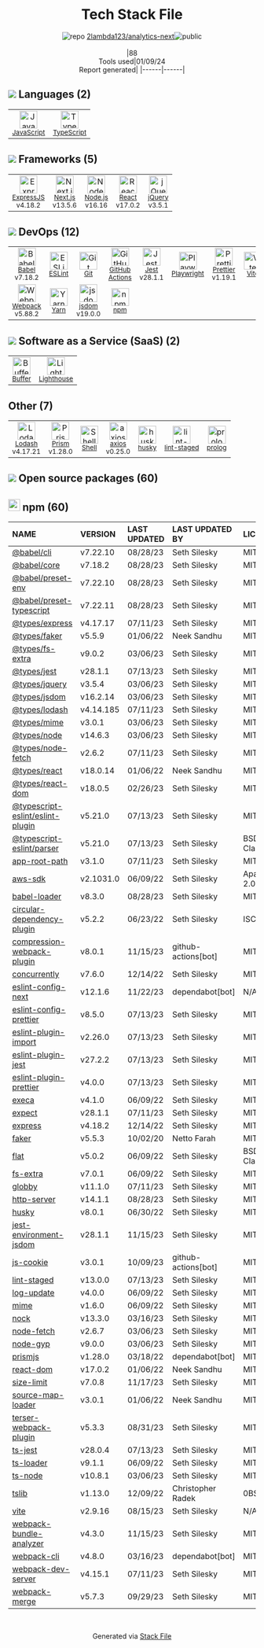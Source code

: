 <!--
&lt;--- Readme.md Snippet without images Start ---&gt;
## Tech Stack
2lambda123/analytics-next is built on the following main stack:

- [Lighthouse](http://lighthouseapp.com) – Issue Tracking
- [Buffer](https://bufferapp.com/) – Social Media Tools
- [Jest](http://facebook.github.io/jest/) – Javascript Testing Framework
- [Node.js](http://nodejs.org/) – Frameworks (Full Stack)
- [React](https://reactjs.org/) – Javascript UI Libraries
- [jQuery](http://jquery.com/) – Javascript UI Libraries
- [ExpressJS](http://expressjs.com/) – Microframeworks (Backend)
- [JavaScript](https://developer.mozilla.org/en-US/docs/Web/JavaScript) – Languages
- [TypeScript](http://www.typescriptlang.org) – Languages
- [Webpack](http://webpack.js.org) – JS Build Tools / JS Task Runners
- [Lodash](https://lodash.com) – Javascript Utilities & Libraries
- [Babel](http://babeljs.io/) – JavaScript Compilers
- [ESLint](http://eslint.org/) – Code Review
- [Shell](https://en.wikipedia.org/wiki/Shell_script) – Shells
- [axios](https://github.com/mzabriskie/axios) – Javascript Utilities & Libraries
- [Yarn](https://yarnpkg.com/) – Front End Package Manager
- [Next.js](https://nextjs.org/) – Frameworks (Full Stack)
- [Prettier](https://prettier.io/) – Code Review
- [jsdom](https://github.com/jsdom/jsdom) – Headless Browsers
- [Prism](https://prismjs.com/) – Javascript Utilities & Libraries
- [GitHub Actions](https://github.com/features/actions) – Continuous Integration
- [Playwright](https://github.com/microsoft/playwright) – Browser Testing
- [Vite](https://vitejs.dev/) – JS Build Tools / JS Task Runners

Full tech stack [here](/techstack.md)

&lt;--- Readme.md Snippet without images End ---&gt;

&lt;--- Readme.md Snippet with images Start ---&gt;
## Tech Stack
2lambda123/analytics-next is built on the following main stack:

- <img width='25' height='25' src='https://img.stackshare.io/service/183/lighthouse_fluid_icon.png' alt='Lighthouse'/> [Lighthouse](http://lighthouseapp.com) – Issue Tracking
- <img width='25' height='25' src='https://img.stackshare.io/service/825/hnc3q-7x.jpg' alt='Buffer'/> [Buffer](https://bufferapp.com/) – Social Media Tools
- <img width='25' height='25' src='https://img.stackshare.io/service/830/jest.png' alt='Jest'/> [Jest](http://facebook.github.io/jest/) – Javascript Testing Framework
- <img width='25' height='25' src='https://img.stackshare.io/service/1011/n1JRsFeB_400x400.png' alt='Node.js'/> [Node.js](http://nodejs.org/) – Frameworks (Full Stack)
- <img width='25' height='25' src='https://img.stackshare.io/service/1020/OYIaJ1KK.png' alt='React'/> [React](https://reactjs.org/) – Javascript UI Libraries
- <img width='25' height='25' src='https://img.stackshare.io/service/1021/lxEKmMnB_400x400.jpg' alt='jQuery'/> [jQuery](http://jquery.com/) – Javascript UI Libraries
- <img width='25' height='25' src='https://img.stackshare.io/service/1163/hashtag.png' alt='ExpressJS'/> [ExpressJS](http://expressjs.com/) – Microframeworks (Backend)
- <img width='25' height='25' src='https://img.stackshare.io/service/1209/javascript.jpeg' alt='JavaScript'/> [JavaScript](https://developer.mozilla.org/en-US/docs/Web/JavaScript) – Languages
- <img width='25' height='25' src='https://img.stackshare.io/service/1612/bynNY5dJ.jpg' alt='TypeScript'/> [TypeScript](http://www.typescriptlang.org) – Languages
- <img width='25' height='25' src='https://img.stackshare.io/service/1682/IMG_4636.PNG' alt='Webpack'/> [Webpack](http://webpack.js.org) – JS Build Tools / JS Task Runners
- <img width='25' height='25' src='https://img.stackshare.io/service/2438/lodash.png' alt='Lodash'/> [Lodash](https://lodash.com) – Javascript Utilities & Libraries
- <img width='25' height='25' src='https://img.stackshare.io/service/2739/-1wfGjNw.png' alt='Babel'/> [Babel](http://babeljs.io/) – JavaScript Compilers
- <img width='25' height='25' src='https://img.stackshare.io/service/3337/Q4L7Jncy.jpg' alt='ESLint'/> [ESLint](http://eslint.org/) – Code Review
- <img width='25' height='25' src='https://img.stackshare.io/service/4631/default_c2062d40130562bdc836c13dbca02d318205a962.png' alt='Shell'/> [Shell](https://en.wikipedia.org/wiki/Shell_script) – Shells
- <img width='25' height='25' src='https://img.stackshare.io/no-img-open-source.png' alt='axios'/> [axios](https://github.com/mzabriskie/axios) – Javascript Utilities & Libraries
- <img width='25' height='25' src='https://img.stackshare.io/service/5848/44mC-kJ3.jpg' alt='Yarn'/> [Yarn](https://yarnpkg.com/) – Front End Package Manager
- <img width='25' height='25' src='https://img.stackshare.io/service/5936/nextjs.png' alt='Next.js'/> [Next.js](https://nextjs.org/) – Frameworks (Full Stack)
- <img width='25' height='25' src='https://img.stackshare.io/service/7035/default_66f265943abed56bcdbfca1c866a4261b1fbb063.jpg' alt='Prettier'/> [Prettier](https://prettier.io/) – Code Review
- <img width='25' height='25' src='https://img.stackshare.io/service/7054/preview.jpeg' alt='jsdom'/> [jsdom](https://github.com/jsdom/jsdom) – Headless Browsers
- <img width='25' height='25' src='https://img.stackshare.io/service/10010/Screen_Shot_2012-07-31_at_21.57.03__400x400.png' alt='Prism'/> [Prism](https://prismjs.com/) – Javascript Utilities & Libraries
- <img width='25' height='25' src='https://img.stackshare.io/service/11563/actions.png' alt='GitHub Actions'/> [GitHub Actions](https://github.com/features/actions) – Continuous Integration
- <img width='25' height='25' src='https://img.stackshare.io/service/11955/default_48baa40615243f437bc3b182e62ddfe0290fca4b.png' alt='Playwright'/> [Playwright](https://github.com/microsoft/playwright) – Browser Testing
- <img width='25' height='25' src='https://img.stackshare.io/service/21547/default_1aeac791cde11ff66cc0b20dcc6144eeb185c905.png' alt='Vite'/> [Vite](https://vitejs.dev/) – JS Build Tools / JS Task Runners

Full tech stack [here](/techstack.md)

&lt;--- Readme.md Snippet with images End ---&gt;
-->
<div align="center">

# Tech Stack File
![](https://img.stackshare.io/repo.svg "repo") [2lambda123/analytics-next](https://github.com/2lambda123/analytics-next)![](https://img.stackshare.io/public_badge.svg "public")
<br/><br/>
|88<br/>Tools used|01/09/24 <br/>Report generated|
|------|------|
</div>

## <img src='https://img.stackshare.io/languages.svg'/> Languages (2)
<table><tr>
  <td align='center'>
  <img width='36' height='36' src='https://img.stackshare.io/service/1209/javascript.jpeg' alt='JavaScript'>
  <br>
  <sub><a href="https://developer.mozilla.org/en-US/docs/Web/JavaScript">JavaScript</a></sub>
  <br>
  <sub></sub>
</td>

<td align='center'>
  <img width='36' height='36' src='https://img.stackshare.io/service/1612/bynNY5dJ.jpg' alt='TypeScript'>
  <br>
  <sub><a href="http://www.typescriptlang.org">TypeScript</a></sub>
  <br>
  <sub></sub>
</td>

</tr>
</table>

## <img src='https://img.stackshare.io/frameworks.svg'/> Frameworks (5)
<table><tr>
  <td align='center'>
  <img width='36' height='36' src='https://img.stackshare.io/service/1163/hashtag.png' alt='ExpressJS'>
  <br>
  <sub><a href="http://expressjs.com/">ExpressJS</a></sub>
  <br>
  <sub>v4.18.2</sub>
</td>

<td align='center'>
  <img width='36' height='36' src='https://img.stackshare.io/service/5936/nextjs.png' alt='Next.js'>
  <br>
  <sub><a href="https://nextjs.org/">Next.js</a></sub>
  <br>
  <sub>v13.5.6</sub>
</td>

<td align='center'>
  <img width='36' height='36' src='https://img.stackshare.io/service/1011/n1JRsFeB_400x400.png' alt='Node.js'>
  <br>
  <sub><a href="http://nodejs.org/">Node.js</a></sub>
  <br>
  <sub>v16.16</sub>
</td>

<td align='center'>
  <img width='36' height='36' src='https://img.stackshare.io/service/1020/OYIaJ1KK.png' alt='React'>
  <br>
  <sub><a href="https://reactjs.org/">React</a></sub>
  <br>
  <sub>v17.0.2</sub>
</td>

<td align='center'>
  <img width='36' height='36' src='https://img.stackshare.io/service/1021/lxEKmMnB_400x400.jpg' alt='jQuery'>
  <br>
  <sub><a href="http://jquery.com/">jQuery</a></sub>
  <br>
  <sub>v3.5.1</sub>
</td>

</tr>
</table>

## <img src='https://img.stackshare.io/devops.svg'/> DevOps (12)
<table><tr>
  <td align='center'>
  <img width='36' height='36' src='https://img.stackshare.io/service/2739/-1wfGjNw.png' alt='Babel'>
  <br>
  <sub><a href="http://babeljs.io/">Babel</a></sub>
  <br>
  <sub>v7.18.2</sub>
</td>

<td align='center'>
  <img width='36' height='36' src='https://img.stackshare.io/service/3337/Q4L7Jncy.jpg' alt='ESLint'>
  <br>
  <sub><a href="http://eslint.org/">ESLint</a></sub>
  <br>
  <sub></sub>
</td>

<td align='center'>
  <img width='36' height='36' src='https://img.stackshare.io/service/1046/git.png' alt='Git'>
  <br>
  <sub><a href="http://git-scm.com/">Git</a></sub>
  <br>
  <sub></sub>
</td>

<td align='center'>
  <img width='36' height='36' src='https://img.stackshare.io/service/11563/actions.png' alt='GitHub Actions'>
  <br>
  <sub><a href="https://github.com/features/actions">GitHub Actions</a></sub>
  <br>
  <sub></sub>
</td>

<td align='center'>
  <img width='36' height='36' src='https://img.stackshare.io/service/830/jest.png' alt='Jest'>
  <br>
  <sub><a href="http://facebook.github.io/jest/">Jest</a></sub>
  <br>
  <sub>v28.1.1</sub>
</td>

<td align='center'>
  <img width='36' height='36' src='https://img.stackshare.io/service/11955/default_48baa40615243f437bc3b182e62ddfe0290fca4b.png' alt='Playwright'>
  <br>
  <sub><a href="https://github.com/microsoft/playwright">Playwright</a></sub>
  <br>
  <sub></sub>
</td>

<td align='center'>
  <img width='36' height='36' src='https://img.stackshare.io/service/7035/default_66f265943abed56bcdbfca1c866a4261b1fbb063.jpg' alt='Prettier'>
  <br>
  <sub><a href="https://prettier.io/">Prettier</a></sub>
  <br>
  <sub>v1.19.1</sub>
</td>

<td align='center'>
  <img width='36' height='36' src='https://img.stackshare.io/service/21547/default_1aeac791cde11ff66cc0b20dcc6144eeb185c905.png' alt='Vite'>
  <br>
  <sub><a href="https://vitejs.dev/">Vite</a></sub>
  <br>
  <sub></sub>
</td>

</tr>
<tr>
  <td align='center'>
  <img width='36' height='36' src='https://img.stackshare.io/service/1682/IMG_4636.PNG' alt='Webpack'>
  <br>
  <sub><a href="http://webpack.js.org">Webpack</a></sub>
  <br>
  <sub>v5.88.2</sub>
</td>

<td align='center'>
  <img width='36' height='36' src='https://img.stackshare.io/service/5848/44mC-kJ3.jpg' alt='Yarn'>
  <br>
  <sub><a href="https://yarnpkg.com/">Yarn</a></sub>
  <br>
  <sub></sub>
</td>

<td align='center'>
  <img width='36' height='36' src='https://img.stackshare.io/service/7054/preview.jpeg' alt='jsdom'>
  <br>
  <sub><a href="https://github.com/jsdom/jsdom">jsdom</a></sub>
  <br>
  <sub>v19.0.0</sub>
</td>

<td align='center'>
  <img width='36' height='36' src='https://img.stackshare.io/service/1120/lejvzrnlpb308aftn31u.png' alt='npm'>
  <br>
  <sub><a href="https://www.npmjs.com/">npm</a></sub>
  <br>
  <sub></sub>
</td>

</tr>
</table>

## <img src='https://img.stackshare.io/saas.svg'/> Software as a Service (SaaS) (2)
<table><tr>
  <td align='center'>
  <img width='36' height='36' src='https://img.stackshare.io/service/825/hnc3q-7x.jpg' alt='Buffer'>
  <br>
  <sub><a href="https://bufferapp.com/">Buffer</a></sub>
  <br>
  <sub></sub>
</td>

<td align='center'>
  <img width='36' height='36' src='https://img.stackshare.io/service/183/lighthouse_fluid_icon.png' alt='Lighthouse'>
  <br>
  <sub><a href="http://lighthouseapp.com">Lighthouse</a></sub>
  <br>
  <sub></sub>
</td>

</tr>
</table>

## Other (7)
<table><tr>
  <td align='center'>
  <img width='36' height='36' src='https://img.stackshare.io/service/2438/lodash.png' alt='Lodash'>
  <br>
  <sub><a href="https://lodash.com">Lodash</a></sub>
  <br>
  <sub>v4.17.21</sub>
</td>

<td align='center'>
  <img width='36' height='36' src='https://img.stackshare.io/service/10010/Screen_Shot_2012-07-31_at_21.57.03__400x400.png' alt='Prism'>
  <br>
  <sub><a href="https://prismjs.com/">Prism</a></sub>
  <br>
  <sub>v1.28.0</sub>
</td>

<td align='center'>
  <img width='36' height='36' src='https://img.stackshare.io/service/4631/default_c2062d40130562bdc836c13dbca02d318205a962.png' alt='Shell'>
  <br>
  <sub><a href="https://en.wikipedia.org/wiki/Shell_script">Shell</a></sub>
  <br>
  <sub></sub>
</td>

<td align='center'>
  <img width='36' height='36' src='https://img.stackshare.io/no-img-open-source.png' alt='axios'>
  <br>
  <sub><a href="https://github.com/mzabriskie/axios">axios</a></sub>
  <br>
  <sub>v0.25.0</sub>
</td>

<td align='center'>
  <img width='36' height='36' src='https://img.stackshare.io/service/9527/5502029.jpeg' alt='husky'>
  <br>
  <sub><a href="https://github.com/typicode/husky">husky</a></sub>
  <br>
  <sub></sub>
</td>

<td align='center'>
  <img width='36' height='36' src='https://img.stackshare.io/service/10577/11071.jpeg' alt='lint-staged'>
  <br>
  <sub><a href="https://github.com/okonet/lint-staged">lint-staged</a></sub>
  <br>
  <sub></sub>
</td>

<td align='center'>
  <img width='36' height='36' src='https://img.stackshare.io/service/10124/no-img-open-source.png' alt='prolog'>
  <br>
  <sub><a href="http://www.swi-prolog.org/">prolog</a></sub>
  <br>
  <sub></sub>
</td>

</tr>
</table>


## <img src='https://img.stackshare.io/group.svg' /> Open source packages (60)</h2>

## <img width='24' height='24' src='https://img.stackshare.io/service/1120/lejvzrnlpb308aftn31u.png'/> npm (60)

|NAME|VERSION|LAST UPDATED|LAST UPDATED BY|LICENSE|VULNERABILITIES|
|:------|:------|:------|:------|:------|:------|
|[@babel/cli](https://www.npmjs.com/@babel/cli)|v7.22.10|08/28/23|Seth Silesky |MIT|N/A|
|[@babel/core](https://www.npmjs.com/@babel/core)|v7.18.2|08/28/23|Seth Silesky |MIT|N/A|
|[@babel/preset-env](https://www.npmjs.com/@babel/preset-env)|v7.22.10|08/28/23|Seth Silesky |MIT|N/A|
|[@babel/preset-typescript](https://www.npmjs.com/@babel/preset-typescript)|v7.22.11|08/28/23|Seth Silesky |MIT|N/A|
|[@types/express](https://www.npmjs.com/@types/express)|v4.17.17|07/11/23|Seth Silesky |MIT|N/A|
|[@types/faker](https://www.npmjs.com/@types/faker)|v5.5.9|01/06/22|Neek Sandhu |MIT|N/A|
|[@types/fs-extra](https://www.npmjs.com/@types/fs-extra)|v9.0.2|03/06/23|Seth Silesky |MIT|N/A|
|[@types/jest](https://www.npmjs.com/@types/jest)|v28.1.1|07/13/23|Seth Silesky |MIT|N/A|
|[@types/jquery](https://www.npmjs.com/@types/jquery)|v3.5.4|03/06/23|Seth Silesky |MIT|N/A|
|[@types/jsdom](https://www.npmjs.com/@types/jsdom)|v16.2.14|03/06/23|Seth Silesky |MIT|N/A|
|[@types/lodash](https://www.npmjs.com/@types/lodash)|v4.14.185|07/11/23|Seth Silesky |MIT|N/A|
|[@types/mime](https://www.npmjs.com/@types/mime)|v3.0.1|03/06/23|Seth Silesky |MIT|N/A|
|[@types/node](https://www.npmjs.com/@types/node)|v14.6.3|03/06/23|Seth Silesky |MIT|N/A|
|[@types/node-fetch](https://www.npmjs.com/@types/node-fetch)|v2.6.2|07/11/23|Seth Silesky |MIT|N/A|
|[@types/react](https://www.npmjs.com/@types/react)|v18.0.14|01/06/22|Neek Sandhu |MIT|N/A|
|[@types/react-dom](https://www.npmjs.com/@types/react-dom)|v18.0.5|02/26/23|Seth Silesky |MIT|N/A|
|[@typescript-eslint/eslint-plugin](https://www.npmjs.com/@typescript-eslint/eslint-plugin)|v5.21.0|07/13/23|Seth Silesky |MIT|N/A|
|[@typescript-eslint/parser](https://www.npmjs.com/@typescript-eslint/parser)|v5.21.0|07/13/23|Seth Silesky |BSD-2-Clause|N/A|
|[app-root-path](https://www.npmjs.com/app-root-path)|v3.1.0|07/11/23|Seth Silesky |MIT|N/A|
|[aws-sdk](https://www.npmjs.com/aws-sdk)|v2.1031.0|06/09/22|Seth Silesky |Apache-2.0|N/A|
|[babel-loader](https://www.npmjs.com/babel-loader)|v8.3.0|08/28/23|Seth Silesky |MIT|N/A|
|[circular-dependency-plugin](https://www.npmjs.com/circular-dependency-plugin)|v5.2.2|06/23/22|Seth Silesky |ISC|N/A|
|[compression-webpack-plugin](https://www.npmjs.com/compression-webpack-plugin)|v8.0.1|11/15/23|github-actions[bot] |MIT|N/A|
|[concurrently](https://www.npmjs.com/concurrently)|v7.6.0|12/14/22|Seth Silesky |MIT|N/A|
|[eslint-config-next](https://www.npmjs.com/eslint-config-next)|v12.1.6|11/22/23|dependabot[bot] |N/A|N/A|
|[eslint-config-prettier](https://www.npmjs.com/eslint-config-prettier)|v8.5.0|07/13/23|Seth Silesky |MIT|N/A|
|[eslint-plugin-import](https://www.npmjs.com/eslint-plugin-import)|v2.26.0|07/13/23|Seth Silesky |MIT|N/A|
|[eslint-plugin-jest](https://www.npmjs.com/eslint-plugin-jest)|v27.2.2|07/13/23|Seth Silesky |MIT|N/A|
|[eslint-plugin-prettier](https://www.npmjs.com/eslint-plugin-prettier)|v4.0.0|07/13/23|Seth Silesky |MIT|N/A|
|[execa](https://www.npmjs.com/execa)|v4.1.0|06/09/22|Seth Silesky |MIT|N/A|
|[expect](https://www.npmjs.com/expect)|v28.1.1|07/11/23|Seth Silesky |MIT|N/A|
|[express](https://www.npmjs.com/express)|v4.18.2|12/14/22|Seth Silesky |MIT|N/A|
|[faker](https://www.npmjs.com/faker)|v5.5.3|10/02/20|Netto Farah |MIT|N/A|
|[flat](https://www.npmjs.com/flat)|v5.0.2|06/09/22|Seth Silesky |BSD-3-Clause|N/A|
|[fs-extra](https://www.npmjs.com/fs-extra)|v7.0.1|06/09/22|Seth Silesky |MIT|N/A|
|[globby](https://www.npmjs.com/globby)|v11.1.0|07/11/23|Seth Silesky |MIT|N/A|
|[http-server](https://www.npmjs.com/http-server)|v14.1.1|08/28/23|Seth Silesky |MIT|N/A|
|[husky](https://www.npmjs.com/husky)|v8.0.1|06/30/22|Seth Silesky |MIT|N/A|
|[jest-environment-jsdom](https://www.npmjs.com/jest-environment-jsdom)|v28.1.1|11/15/23|Seth Silesky |MIT|N/A|
|[js-cookie](https://www.npmjs.com/js-cookie)|v3.0.1|10/09/23|github-actions[bot] |MIT|N/A|
|[lint-staged](https://www.npmjs.com/lint-staged)|v13.0.0|07/13/23|Seth Silesky |MIT|N/A|
|[log-update](https://www.npmjs.com/log-update)|v4.0.0|06/09/22|Seth Silesky |MIT|N/A|
|[mime](https://www.npmjs.com/mime)|v1.6.0|06/09/22|Seth Silesky |MIT|N/A|
|[nock](https://www.npmjs.com/nock)|v13.3.0|03/16/23|Seth Silesky |MIT|N/A|
|[node-fetch](https://www.npmjs.com/node-fetch)|v2.6.7|03/06/23|Seth Silesky |MIT|N/A|
|[node-gyp](https://www.npmjs.com/node-gyp)|v9.0.0|03/06/23|Seth Silesky |MIT|N/A|
|[prismjs](https://www.npmjs.com/prismjs)|v1.28.0|03/18/22|dependabot[bot] |MIT|N/A|
|[react-dom](https://www.npmjs.com/react-dom)|v17.0.2|01/06/22|Neek Sandhu |MIT|N/A|
|[size-limit](https://www.npmjs.com/size-limit)|v7.0.8|11/17/23|Seth Silesky |MIT|N/A|
|[source-map-loader](https://www.npmjs.com/source-map-loader)|v3.0.1|01/06/22|Neek Sandhu |MIT|N/A|
|[terser-webpack-plugin](https://www.npmjs.com/terser-webpack-plugin)|v5.3.3|08/31/23|Seth Silesky |MIT|N/A|
|[ts-jest](https://www.npmjs.com/ts-jest)|v28.0.4|07/13/23|Seth Silesky |MIT|N/A|
|[ts-loader](https://www.npmjs.com/ts-loader)|v9.1.1|06/09/22|Seth Silesky |MIT|N/A|
|[ts-node](https://www.npmjs.com/ts-node)|v10.8.1|03/06/23|Seth Silesky |MIT|N/A|
|[tslib](https://www.npmjs.com/tslib)|v1.13.0|12/09/22|Christopher Radek |0BSD|N/A|
|[vite](https://www.npmjs.com/vite)|v2.9.16|08/15/23|Seth Silesky |N/A|N/A|
|[webpack-bundle-analyzer](https://www.npmjs.com/webpack-bundle-analyzer)|v4.3.0|11/15/23|Seth Silesky |MIT|N/A|
|[webpack-cli](https://www.npmjs.com/webpack-cli)|v4.8.0|03/16/23|dependabot[bot] |MIT|N/A|
|[webpack-dev-server](https://www.npmjs.com/webpack-dev-server)|v4.15.1|07/11/23|Seth Silesky |MIT|N/A|
|[webpack-merge](https://www.npmjs.com/webpack-merge)|v5.7.3|09/29/23|Seth Silesky |MIT|N/A|

<br/>
<div align='center'>

Generated via [Stack File](https://github.com/marketplace/stack-file)
